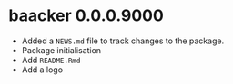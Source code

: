 # baacker 0.0.0.9000

* Added a `NEWS.md` file to track changes to the package.
* Package initialisation
* Add `README.Rmd`
* Add a logo
